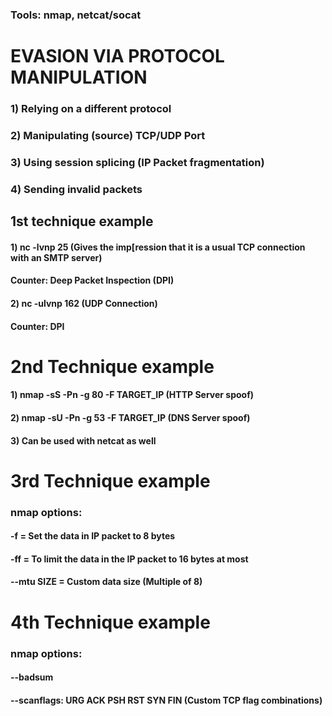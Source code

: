 ### Tools: nmap, netcat/socat

# EVASION VIA PROTOCOL MANIPULATION

### 1) Relying on a different protocol

### 2) Manipulating (source) TCP/UDP Port

### 3) Using session splicing (IP Packet fragmentation)

### 4) Sending invalid packets

## 1st technique example

#### 1) nc -lvnp 25 (Gives the imp[ression that it is a usual TCP connection with an SMTP server)

#### Counter: Deep Packet Inspection (DPI)

#### 2) nc -ulvnp 162 (UDP Connection)

#### Counter: DPI

# 2nd Technique example

#### 1) nmap -sS -Pn -g 80 -F TARGET_IP (HTTP Server spoof)

#### 2) nmap -sU -Pn -g 53 -F TARGET_IP (DNS Server spoof)

#### 3) Can be used with netcat as well

# 3rd Technique example

### nmap options: 

#### -f = Set the data in IP packet to 8 bytes

#### -ff = To limit the data in the IP packet to 16 bytes at most

#### --mtu SIZE = Custom data size (Multiple of 8)

# 4th Technique example

### nmap options:

#### --badsum

#### --scanflags: URG ACK PSH RST SYN FIN (Custom TCP flag combinations)
